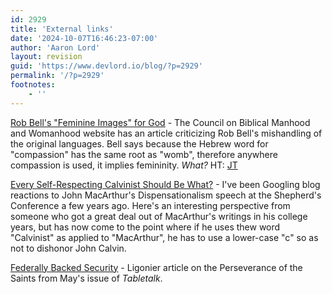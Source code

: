 ```yaml
---
id: 2929
title: 'External links'
date: '2024-10-07T16:46:23-07:00'
author: 'Aaron Lord'
layout: revision
guid: 'https://www.devlord.io/blog/?p=2929'
permalink: '/?p=2929'
footnotes:
    - ''
---
```


<a href="http://www.cbmw.org/Journal/Vol-14-No-1/Rob-Bell-s-Feminine-Images-for-God">Rob Bell's "Feminine Images" for God</a> - The Council on Biblical Manhood and Womanhood website has an article criticizing Rob Bell's mishandling of the original languages. Bell says because the Hebrew word for "compassion" has the same root as "womb", therefore anywhere compassion is used, it implies femininity. <em>What?</em> HT: <a href="http://feedproxy.google.com/~r/betweentwoworlds/~3/4NNFzsFjISI/nooma-and-original-languages.html">JT</a>

<a href="http://apologus.wordpress.com/2007/06/27/every-self-professed-calvinist-should-be-what%22/">Every Self-Respecting Calvinist Should Be What?</a> - I've been Googling blog reactions to John MacArthur's Dispensationalism speech at the Shepherd's Conference a few years ago. Here's an interesting perspective from someone who got a great deal out of MacArthur's writings in his college years, but has now come to the point where if he uses thew word "Calvinist" as applied to "MacArthur", he has to use a lower-case "c" so as not to dishonor John Calvin.

<a href="http://www.ligonier.org/blog/2009/06/federally-backed-security.html">Federally Backed Security</a> - Ligonier article on the Perseverance of the Saints from May's issue of <em>Tabletalk</em>.